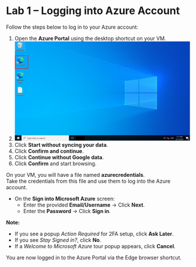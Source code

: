 # Lab 1 – Logging into Azure Account

Follow the steps below to log in to your Azure account:

1. Open the **Azure Portal** using the desktop shortcut on your VM.
2. ![](./azurelab/gs1.png)  
3. Click **Start without syncing your data**.  
4. Click **Confirm and continue**.  
5. Click **Continue without Google data**.  
6. Click **Confirm** and start browsing.

On your VM, you will have a file named **azurecredentials**.  
Take the credentials from this file and use them to log into the Azure account.

- On the **Sign into Microsoft Azure** screen:  
  - Enter the provided **Email/Username** → Click **Next**.  
  - Enter the **Password** → Click **Sign in**.  

**Note:**  
- If you see a popup *Action Required* for 2FA setup, click **Ask Later**.  
- If you see *Stay Signed in?*, click **No**.  
- If a *Welcome to Microsoft Azure* tour popup appears, click **Cancel**.  

You are now logged in to the Azure Portal via the Edge browser shortcut.
